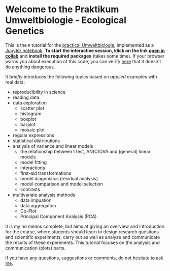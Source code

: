 # Welcome to the Praktikum Umweltbiologie - Ecological Genetics

This is the `R` tutorial for the [practical Umweltbiologie](http://www.vvz.ethz.ch/Vorlesungsverzeichnis/lerneinheit.view?lerneinheitId=149905&semkez=2021S&ansicht=KATALOGDATEN&lang=de), implemented as a [Jupyter notebook](https://jupyter.org/). **To start the interactive session, klick on the link [open in collab](https://colab.research.google.com/github/scrameri/Umweltbiologie/blob/master/Tutorials.ipynb)** and **install the required packages** (takes some time). If your browser warns you about execution of this code, you can verify [here](https://github.com/scrameri/Umweltbiologie/blob/master/Tutorials.ipynb)  that it doesn't do anything dangerous.

It *briefly* introduces the following topics based on *applied* examples with real data:
* reproducibility in science
* reading data
* data exploration
  * scatter plot
  * histogram
  * boxplot
  * barplot
  * mosaic plot
* regular expressions
* statistical distributions
* analysis of variance and linear models
  * the relationship between t test, AN(C)OVA and (general) linear models
  * model fitting
  * interactions
  * first-aid transformations
  * model diagnostics (residual analysis)
  * model comparison and model selection
  * contrasts
* multivariate analysis methods
  * data impuation
  * data aggregation
  * Co-Plot
  * Principal Component Analysis (PCA)

It is my no means complete, but aims at giving an overview and introduction for the course, where students should learn to design research questions and scientific experiments, carry out as well as analyze and communicate the results of these experiments. This tutorial focuses on the analysis and communication (plots) parts.

If you have any questions, suggestions or comments, do not hesitate to ask [me](mailto:simon.crameri@env.ethz.ch).
